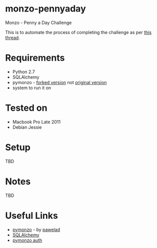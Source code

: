 # monzo-pennyaday
Monzo - Penny a Day Challenge

This is to automate the process of completing the challenge as per [this thread][monzo thread].

# Requirements
* Python 2.7
* SQLAlchemy
* pymonzo - [forked version][pymonzo fork] not [original version][pymonzo original]
* system to run it on

# Tested on
* Macbook Pro Late 2011
* Debian Jessie

# Setup
TBD

# Notes
TBD

# Useful Links
* [pymonzo][pymonzo original] - by [pawelad][pymonzo original author]
* [SQLAlchemy][sqlalchemy]
* [pymonzo auth][pymonzo-auth]


[monzo thread]: https://community.monzo.com/t/the-1p-saving-challenge/32790
[pymonzo fork]: https://github.com/bartonp/pymonzo
[pymonzo original]: https://github.com/pawelad/pymonzo
[pymonzo original author]: https://github.com/pawelad
[sqlalchemy]: https://www.sqlalchemy.org/
[pymonzo-auth]: https://github.com/bartonp/pymonzo-auth
